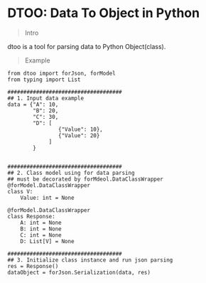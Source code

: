 DTOO: Data To Object in Python
==============================
>  Intro

dtoo is a tool for parsing data to Python Object(class).


> Example
```
from dtoo import forJson, forModel
from typing import List

####################################
## 1. Input data example
data = {"A": 10,
        "B": 20,
        "C": 30,
        "D": [
                {"Value": 10},
                {"Value": 20}
             ]
        }


####################################
## 2. Class model using for data parsing
## must be decorated by forMdeol.DataClassWrapper
@forModel.DataClassWrapper
class V:
    Value: int = None

@forModel.DataClassWrapper
class Response:
    A: int = None
    B: int = None
    C: int = None
    D: List[V] = None

####################################
## 3. Initialize class instance and run json parsing
res = Response()
dataObject = forJson.Serialization(data, res)
```